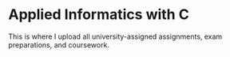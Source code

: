 # Applied Informatics with C
This is where I upload all university-assigned assignments, exam preparations, and coursework.
